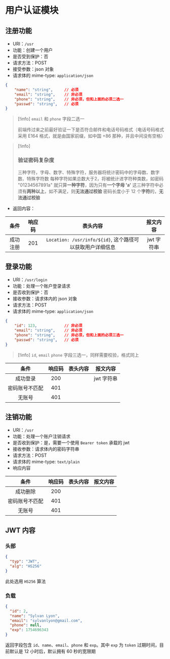 # 用户认证模块
## 注册功能
-  URI：`/usr`
- 功能：创建一个用户
- 是否受到保护：否
- 请求方法：POST
- 接受参数：json 对象
- 请求体的 mime-type: `application/json`
```json
{
	"name": "string",     // 必须
	"email": "string",    // 非必须
	"phone": "string",    // 非必须，但和上面的必须二选一
	"passwd": "string",   // 必须
}
```

> [!info]
> `email` 和 `phone` 字段二选一
> 
> 前端传过来之前最好验证一下是否符合邮件和电话号码格式（电话号码格式采用 E164 格式，就是由国家前缀，如中国 +86 那种，并且中间没有空格）

> [!info]
> ### 验证密码复杂度
> 三种字符，字母、数字、特殊字符，服务器将统计密码中的字母数、数字数、特殊字符数
> 每种字符如果总数大于2，将被统计进字符种类数，如密码 "01234567891a" 就只算**一种字符**，因为只有**一个字母 'a'**
> 这三种字符中必须有**两种以上**，如不满足，则**无法通过校验**
> 密码长度小于 12 个**字符**的，**无法通过校验**

- 返回内容：

|  条件  | 响应码 |                    表头内容                     |  报文内容   |
| :--: | :-: | :-----------------------------------------: | :-----: |
| 成功注册 | 201 | `Location: /usr/info/${id}`, 这个路径可以获取用户详细信息 | jwt 字符串 |


## 登录功能
- URI：`/usr/login`
- 功能：处理一个账户登录请求
- 是否收到保护：否
- 接收参数：请求体内的 json 对象
- 请求方法：POST
- 请求体的 mime-type: `application/json`
```json
{
	"id": 123,            // 非必须
	"email": "string",    // 非必须
	"phone": "string",    // 非必须，但和上面的必须三选一
	"passwd": "string",   // 必须
}
```

> [!info]
> `id`, `email` `phone`  字段三选一，同样需要校验，格式同上

|     条件      | 响应码 | 表头内容 |  报文内容   |
| :---------: | :-: | :--: | :-----: |
|    成功登录     | 200 |      | jwt 字符串 |
|   密码账号不匹配   | 401 |      |         |
|     无账号     | 401 |      |         |


## 注销功能
- URI：`/usr`
- 功能：处理一个账户注销请求
- 是否收到保护：是，需要一个使用 `Bearer token` 承载的 jwt
- 接收参数：请求体内的密码字符串
- 请求方法：POST
- 请求体的 mime-type: `text/plain`
- 响应内容

|   条件    | 响应码 | 表头内容 | 报文内容 |
| :-----: | :-: | :--: | :--: |
|  成功删除   | 200 |      |      |
| 密码账号不匹配 | 401 |      |      |
|   无账号   | 401 |      |      |


## JWT 内容
### 头部

```json
{
  "typ": "JWT",
  "alg": "HS256"
}
```

此处选用 `HS256` 算法
### 负载

```json
{
  "id": 2,
  "name": "Sylvan Lyon",
  "email": "sylvanlyon@gmail.com",
  "phone": null,
  "exp": 1754696343
}
```

返回字段包含 `id`、`name`、`email`、`phone` 和 `exp`。其中  `exp` 为 `token` 过期时间，目前默认是 12 小时后，默认拥有 60 秒的宽限期